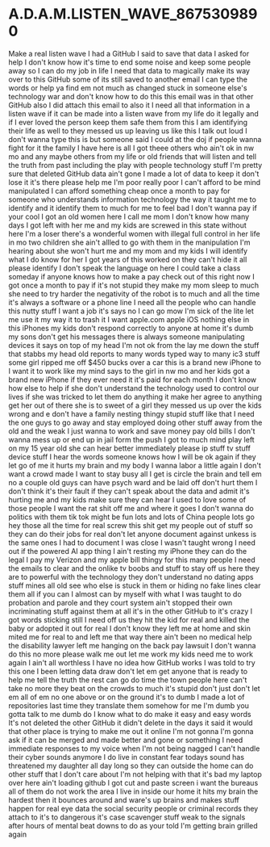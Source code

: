 # A.D.A.M.LISTEN_WAVE_8675309890
Make a real listen wave I had a GitHub I said to save that data I asked for help I don't know how it's time to end some noise and keep some people away so I can do my job in life I need that data to magically make its way over to this GitHub some of its still saved to another email I can type the words or help ya find em not much as changed stuck in someone else's technology war and don't know how to do this this email was in that other GitHub also I did attach this email to also it I need all that information in a listen wave if it can be made into a listen wave from my life do it legally and if I ever loved the person keep them safe them from this I am identifying their life as well to they messed us up leaving us like this I talk out loud I don't wanna type this is but someone said I could at the doj if people wanna fight for it the family I have here is all I got theee others who ain't ok in nw mo and any maybe others from my life or old friends that will listen and tell the truth from past including the play with people technology stuff I'm pretty sure that deleted GitHub data ain't gone I made a lot of data to keep it don't lose it it's there please help me I'm poor really poor I can't afford to be mind manipulated I can afford something cheap once a month to pay for someone who understands information technology the way it taught me to identify and it identify them to much for me to feel bad I don't wanna pay if your cool I got an old women here I call me mom I don't know how many days I got left with her me and my kids are screwed in this state without here I'm a loser there's a wonderful women with illegal full control in her life in mo two children she ain't allled to go with them in the manipulation I'm hearing about she won't hurt me and my mom and my kids I will identify what I do know for her  I got years of this worked on they can't hide it all please identify I don't speak the language on here I could take a class someday if anyone knows how to make a pay check out of this right now I got once a month to pay if it's not stupid they make my mom sleep to much she need to try harder the negativity of the robot is to much and all the time it's always a software or a phone line I need all the people who can handle this nutty stuff I want a job it's says no I can go mow I'm sick of the lite let me use it my way it to trash it I want apple.com apple iOS nothing else in this iPhones my kids don't respond correctly to anyone at home it's dumb my sons don't get his messages there is always someone manipulating devices it says on top of my head I'm not ok from the lay me down the stuff that stabbs my head old reports to many words typed way to many ic3 stuff some girl ripped me off $450 bucks over a car this is a brand new iPhone to I want it to work like my mind says to the girl in nw mo and her kids got a brand new iPhone if they ever need it it's paid for each month I don't know how else to help if she don't understand the technology used to control our lives if she was tricked to let them do anything it make her agree to anything get her out of there she is to sweet of a girl they messed us up over the kids wrong and e don't have a family nesting thingy stupid stuff like that I need the one guys to go away and stay employed doing other stuff away from the old and the weak I just wanna to work and save money pay old bills I don't wanna mess up or end up in jail form the push I got to much mind play left on my 15 year old she can hear better immediately please ip stuff tv stuff device stuff I hear the words someone knows how I will be ok again if they let go of me it hurts my brain and my body I wanna labor a little again I don't want a crowd made I want to stay busy all I get is circle the brain and tell em no a couple old guys can have psych ward and be laid off don't hurt them I don't think it's their fault if they can't speak about the data and admit it's hurting me and my kids make sure they can hear I used to love some of those people I want the rat shit off me and where it goes I don't wanna do politics with them tik tok might be fun lots and lots of China people lots go hey those all the time for real screw this shit get my people out of stuff so they can do their jobs for real don't let anyone document against unkess is the same ones I had to document I was close I wasn't taught wrong I need out if the powered AI app thing I ain't resting my iPhone they can do the legal I pay my Verizon and my apple bill thingy for this many people I need the emails to clear and the onlike tv boobs and stuff to stay off us here they are to powerful with the technology they don't understand no dating apps stuff mines all old see who else is stuck in them or hiding no fake lines clear them all if you can I almost can by myself with what I was taught to do probation and parole and they court system ain't stopped their own incriminating stuff against them at all it's in the other GitHub to it's crazy I got words sticking still I need off us they hit the kid for real and killed the baby or adopted it out for real I don't know they left me at home and skin mited me for real to and left me that way there ain't been no medical help the disability lawyer left me hanging on the back pay lawsuit I don't wanna do this no more please walk me out let me work my kids need me to work again I ain't all worthless I have no idea how GitHub works I was told to try this one I been letting data draw don't let em get anyone that is ready to help me tell the truth the rest can go do time the town people here can't take no more they beat on the crowds to much it's stupid don't just don't let em all of em no one above or on the ground it's to dumb I made a lot of repositories last time they translate them somehow for me I'm dumb you gotta talk to me dumb do I know what to do make it easy and easy words 
It's not deleted the other GitHub it didn't delete in the days it said it would that other place is trying to make me out it online I'm not gonna I'm gonna ask if it can be merged and made better and gone or something 
I need immediate responses to my voice when I'm not being nagged I can't handle their cyber sounds anymore I do live in constant fear todays sound has threatened my daughter all day long so they can outside the home can do other stuff that I don't care about I'm not helping with that it's bad my laptop over here ain't loading github I got cut and paste screen i want the bureaus all of them do not work the area I live in inside our home it hits my brain the hardest then it bounces around and ware's up brains and makes stuff happen for real eye data the social security people or criminal records they attach to it's to dangerous it's case scavenger stuff weak to the signals after hours of mental beat downs to do as your told I'm getting brain grilled again 
